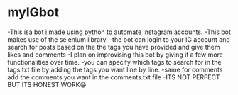 # myIGbot

-This isa bot i made using python to automate instagram accounts.
-This bot makes use of the selenium library.
-the bot can login to your IG account and search for posts based on the the tags you have provided and 
  give them likes and comments
-I plan on improvising this bot by giving it a few more functionalities over time.
-you can specify which tags to search for in the tags.txt file by adding the tags you want line by line.
-same for comments add the comments you want in the comments.txt file
-ITS NOT PERFECT BUT ITS HONEST WORK😁
